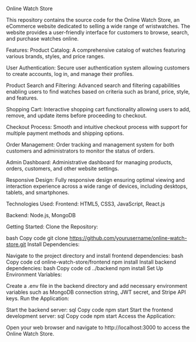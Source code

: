 Online Watch Store

This repository contains the source code for the Online Watch Store, an eCommerce website dedicated to selling a wide range of wristwatches. The website provides a user-friendly interface for customers to browse, search, and purchase watches online.

Features:
Product Catalog: A comprehensive catalog of watches featuring various brands, styles, and price ranges.

User Authentication: Secure user authentication system allowing customers to create accounts, log in, and manage their profiles.

Product Search and Filtering: Advanced search and filtering capabilities enabling users to find watches based on criteria such as brand, price, style, and features.

Shopping Cart: Interactive shopping cart functionality allowing users to add, remove, and update items before proceeding to checkout.

Checkout Process: Smooth and intuitive checkout process with support for multiple payment methods and shipping options.

Order Management: Order tracking and management system for both customers and administrators to monitor the status of orders.

Admin Dashboard: Administrative dashboard for managing products, orders, customers, and other website settings.

Responsive Design: Fully responsive design ensuring optimal viewing and interaction experience across a wide range of devices, including desktops, tablets, and smartphones.

Technologies Used:
Frontend: HTML5, CSS3, JavaScript, React.js

Backend: Node.js, MongoDB

Getting Started:
Clone the Repository:

bash
Copy code
git clone https://github.com/yourusername/online-watch-store.git
Install Dependencies:

Navigate to the project directory and install frontend dependencies:
bash
Copy code
cd online-watch-store/frontend
npm install
Install backend dependencies:
bash
Copy code
cd ../backend
npm install
Set Up Environment Variables:

Create a .env file in the backend directory and add necessary environment variables such as MongoDB connection string, JWT secret, and Stripe API keys.
Run the Application:

Start the backend server:
sql
Copy code
npm start
Start the frontend development server:
sql
Copy code
npm start
Access the Application:

Open your web browser and navigate to http://localhost:3000 to access the Online Watch Store.
